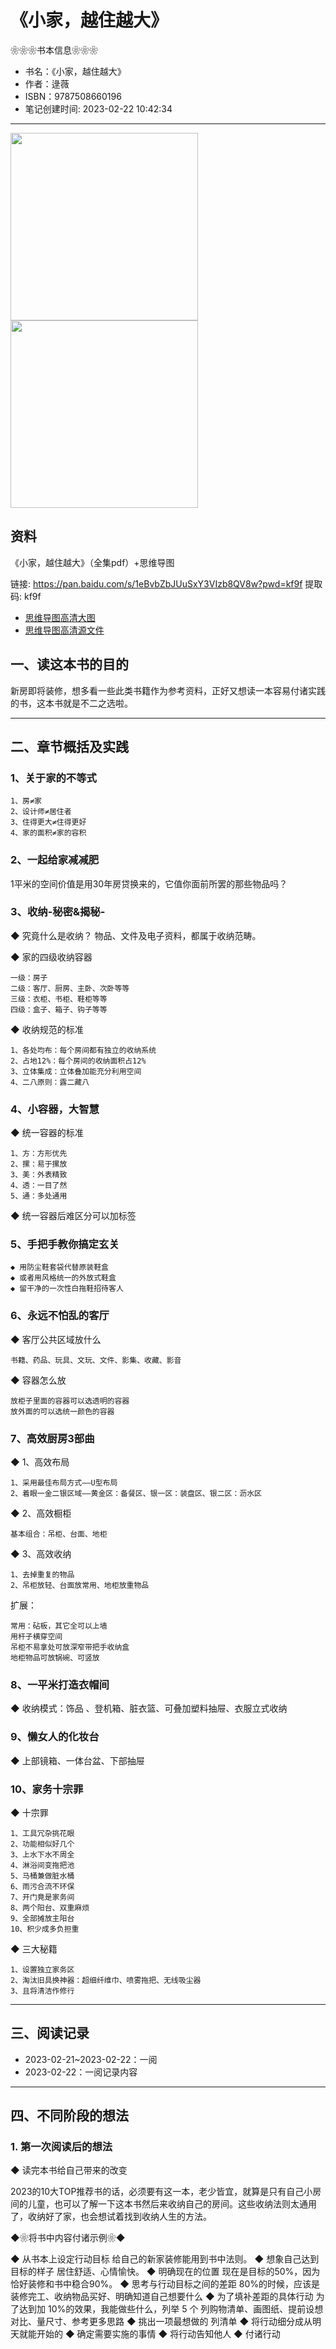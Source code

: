 # 《小家，越住越大》

❀❀❀书本信息❀❀❀

- 书名：《小家，越住越大》
- 作者：逯薇
- ISBN：9787508660196
- 笔记创建时间: 2023-02-22 10:42:34

---

<img src="https://s1.ax1x.com/2023/02/22/pSvKLnO.png" width=300/>
<img src="https://s1.ax1x.com/2023/02/22/pSvKJpt.md.jpg" width=300/>

## 资料

《小家，越住越大》（全集pdf）+思维导图

链接: https://pan.baidu.com/s/1eBvbZbJUuSxY3VIzb8QV8w?pwd=kf9f 提取码: kf9f

- [思维导图高清大图](https://imgse.com/i/pSvKJpt)
- [思维导图高清源文件](https://boardmix.cn/app/share?token=mY9c8WYgo3vU_sFxx3HYkMiktiPxeofHcvD4l4F7KEEY5aSh7p_o_TKn4ehpnXnUj_dQKJW7T7VTRXAyvhzsz2ixDmWt_X-M3lnjyIQSRYM=&inviteCode=7ejlcw)

## 一、读这本书的目的

新房即将装修，想多看一些此类书籍作为参考资料，正好又想读一本容易付诸实践的书，这本书就是不二之选啦。

---

## 二、章节概括及实践

### 1、关于家的不等式

```
1、房≠家
2、设计师≠居住者
3、住得更大≠住得更好
4、家的面积≠家的容积
```

### 2、一起给家减减肥

1平米的空间价值是用30年房贷换来的，它值你面前所罢的那些物品吗？

### 3、收纳-秘密&揭秘-

◆ 究竟什么是收纳？
物品、文件及电子资料，都属于收纳范畴。

◆ 家的四级收纳容器
```
一级：房子
二级：客厅、厨房、主卧、次卧等等
三级：衣柜、书柜、鞋柜等等
四级：盒子、箱子、钩子等等
```

◆ 收纳规范的标准
```
1、各处均布：每个房间都有独立的收纳系统
2、占地12%：每个房间的收纳面积占12%
3、立体集成：立体叠加能充分利用空间
4、二八原则：露二藏八
```

### 4、小容器，大智慧

◆ 统一容器的标准
```
1、方：方形优先
2、摞：易于摞放
3、美：外表精致
4、透：一目了然
5、通：多处通用
```

◆ 统一容器后难区分可以加标签

### 5、手把手教你搞定玄关

```
◆ 用防尘鞋套袋代替原装鞋盒
◆ 或者用风格统一的外放式鞋盒
◆ 留干净的一次性白拖鞋招待客人
```

### 6、永远不怕乱的客厅

◆ 客厅公共区域放什么
```
书籍、药品、玩具、文玩、文件、影集、收藏、影音
```

◆ 容器怎么放
```
放柜子里面的容器可以选透明的容器
放外面的可以选统一颜色的容器
```

### 7、高效厨房3部曲

◆ 1、高效布局

```
1、采用最佳布局方式——U型布局
2、着眼一金二银区域——黄金区：备餐区、银一区：装盘区、银二区：沥水区
```

◆ 2、高效橱柜
```
基本组合：吊柜、台面、地柜
```

◆ 3、高效收纳
```
1、去掉重复的物品
2、吊柜放轻、台面放常用、地柜放重物品
```

扩展：
```
常用：砧板，其它全可以上墙
用杆子横穿空间
吊柜不易拿处可放深窄带把手收纳盒
地柜物品可放锅碗、可竖放
```

### 8、一平米打造衣帽间

◆ 收纳模式：饰品 、登机箱、脏衣篮、可叠加塑料抽屉、衣服立式收纳


### 9、懒女人的化妆台

◆ 上部镜箱、一体台盆、下部抽屉

### 10、家务十宗罪

◆ 十宗罪
```
1、工具冗杂挑花眼
2、功能相似好几个
3、上水下水不周全
4、淋浴间变拖把池
5、马桶兼做脏水桶
6、雨污合流不环保
7、开门竟是家务间
8、两个阳台、双重麻烦
9、全部摊放主阳台
10、积少成多负担重
```

◆ 三大秘籍
```
1、设置独立家务区
2、淘汰旧具换神器：超细纤维巾、喷雾拖把、无线吸尘器
3、且将清洁作修行
```

---

## 三、阅读记录

- 2023-02-21~2023-02-22：一阅
- 2023-02-22：一阅记录内容

---

## 四、不同阶段的想法

### 1. 第一次阅读后的想法

◆ 读完本书给自己带来的改变

2023的10大TOP推荐书的话，必须要有这一本，老少皆宜，就算是只有自己小房间的儿童，也可以了解一下这本书然后来收纳自己的房间。这些收纳法则太通用了，收纳好了家，也会想试着找到收纳人生的方法。

◆❀将书中内容付诸示例❀◆ 

◆ 从书本上设定行动目标
  给自己的新家装修能用到书中法则。
◆ 想象自己达到目标的样子
  居住舒适、心情愉快。
◆ 明确现在的位置
  现在是目标的50%，因为恰好装修和书中稳合90%。
◆ 思考与行动目标之间的差距
  80%的时候，应该是装修完工、收纳物品买好、明确知道自己想要什么
◆ 为了填补差距的具体行动
  为了达到加 10%的效果，我能做些什么，列举 5 个
  列购物清单、画图纸、提前设想对比、量尺寸、参考更多思路
◆ 挑出一项最想做的
  列清单
◆ 将行动细分成从明天就能开始的
◆ 确定需要实施的事情
◆ 将行动告知他人
◆ 付诸行动


